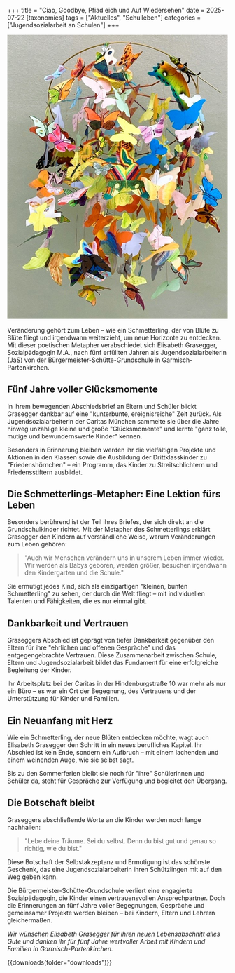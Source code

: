 +++
title = "Ciao, Goodbye, Pfiad eich und Auf Wiedersehen"
date = 2025-07-22
[taxonomies]
tags = ["Aktuelles", "Schulleben"]
categories = ["Jugendsozialarbeit an Schulen"]
+++

![Schmetterling](images/Image.jpg)

Veränderung gehört zum Leben – wie ein Schmetterling, der von Blüte zu Blüte fliegt und irgendwann weiterzieht, um neue Horizonte zu entdecken. Mit dieser poetischen Metapher verabschiedet sich Elisabeth Grasegger, Sozialpädagogin M.A., nach fünf erfüllten Jahren als Jugendsozialarbeiterin (JaS) von der Bürgermeister-Schütte-Grundschule in Garmisch-Partenkirchen.

<!-- more -->

## Fünf Jahre voller Glücksmomente

In ihrem bewegenden Abschiedsbrief an Eltern und Schüler blickt Grasegger dankbar auf eine "kunterbunte, ereignisreiche" Zeit zurück. Als Jugendsozialarbeiterin der Caritas München sammelte sie über die Jahre hinweg unzählige kleine und große "Glücksmomente" und lernte "ganz tolle, mutige und bewundernswerte Kinder" kennen.

Besonders in Erinnerung bleiben werden ihr die vielfältigen Projekte und Aktionen in den Klassen sowie die Ausbildung der Drittklasskinder zu "Friedenshörnchen" – ein Programm, das Kinder zu Streitschlichtern und Friedensstiftern ausbildet.

## Die Schmetterlings-Metapher: Eine Lektion fürs Leben

Besonders berührend ist der Teil ihres Briefes, der sich direkt an die Grundschulkinder richtet. Mit der Metapher des Schmetterlings erklärt Grasegger den Kindern auf verständliche Weise, warum Veränderungen zum Leben gehören:

> "Auch wir Menschen verändern uns in unserem Leben immer wieder. Wir werden als Babys geboren, werden größer, besuchen irgendwann den Kindergarten und die Schule."

Sie ermutigt jedes Kind, sich als einzigartigen "kleinen, bunten Schmetterling" zu sehen, der durch die Welt fliegt – mit individuellen Talenten und Fähigkeiten, die es nur einmal gibt.

## Dankbarkeit und Vertrauen

Graseggers Abschied ist geprägt von tiefer Dankbarkeit gegenüber den Eltern für ihre "ehrlichen und offenen Gespräche" und das entgegengebrachte Vertrauen. Diese Zusammenarbeit zwischen Schule, Eltern und Jugendsozialarbeit bildet das Fundament für eine erfolgreiche Begleitung der Kinder.

Ihr Arbeitsplatz bei der Caritas in der Hindenburgstraße 10 war mehr als nur ein Büro – es war ein Ort der Begegnung, des Vertrauens und der Unterstützung für Kinder und Familien.

## Ein Neuanfang mit Herz

Wie ein Schmetterling, der neue Blüten entdecken möchte, wagt auch Elisabeth Grasegger den Schritt in ein neues berufliches Kapitel. Ihr Abschied ist kein Ende, sondern ein Aufbruch – mit einem lachenden und einem weinenden Auge, wie sie selbst sagt.

Bis zu den Sommerferien bleibt sie noch für "ihre" Schülerinnen und Schüler da, steht für Gespräche zur Verfügung und begleitet den Übergang. 

## Die Botschaft bleibt

Graseggers abschließende Worte an die Kinder werden noch lange nachhallen:

> "Lebe deine Träume. Sei du selbst. Denn du bist gut und genau so richtig, wie du bist."

Diese Botschaft der Selbstakzeptanz und Ermutigung ist das schönste Geschenk, das eine Jugendsozialarbeiterin ihren Schützlingen mit auf den Weg geben kann.

Die Bürgermeister-Schütte-Grundschule verliert eine engagierte Sozialpädagogin, die Kinder einen vertrauensvollen Ansprechpartner. Doch die Erinnerungen an fünf Jahre voller Begegnungen, Gespräche und gemeinsamer Projekte werden bleiben – bei Kindern, Eltern und Lehrern gleichermaßen.

*Wir wünschen Elisabeth Grasegger für ihren neuen Lebensabschnitt alles Gute und danken ihr für fünf Jahre wertvoller Arbeit mit Kindern und Familien in Garmisch-Partenkirchen.*

{{downloads(folder="downloads")}}